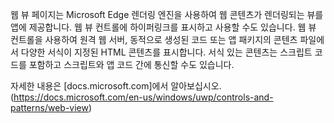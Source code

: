 ﻿웹 뷰 페이지는 Microsoft Edge 렌더링 엔진을 사용하여 웹 콘텐츠가 렌더링되는 뷰를 앱에 제공합니다. 웹 뷰 컨트롤에 하이퍼링크를 표시하고 사용할 수도 있습니다.  웹 뷰 컨트롤을 사용하여 원격 웹 서버, 동적으로 생성된 코드 또는 앱 패키지의 콘텐츠 파일에서 다양한 서식이 지정된 HTML 콘텐츠를 표시합니다. 서식 있는 콘텐츠는 스크립트 코드를 포함하고 스크립트와 앱 코드 간에 통신할 수도 있습니다.

자세한 내용은 [docs.microsoft.com]에서 알아보십시오. (https://docs.microsoft.com/en-us/windows/uwp/controls-and-patterns/web-view)
